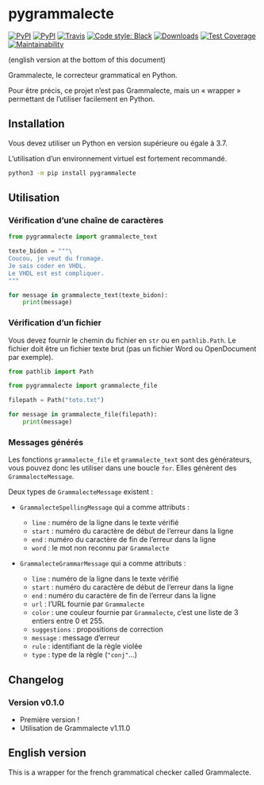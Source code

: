 # pygrammalecte

[![PyPI](https://img.shields.io/pypi/v/pygrammalecte.svg)](https://pypi.python.org/pypi/pygrammalecte)
[![PyPI](https://img.shields.io/pypi/l/pygrammalecte.svg)](https://github.com/vpoulailleau/pygrammalecte/blob/master/LICENSE)
[![Travis](https://api.travis-ci.com/vpoulailleau/pygrammalecte.svg?branch=master)](https://travis-ci.com/vpoulailleau/pygrammalecte)
[![Code style: Black](https://img.shields.io/badge/code%20style-black-000000.svg)](https://github.com/ambv/black)
[![Downloads](https://pepy.tech/badge/pygrammalecte)](https://pepy.tech/project/pygrammalecte)
[![Test Coverage](https://api.codeclimate.com/v1/badges/44347ade656fa1e652ae/test_coverage)](https://codeclimate.com/github/vpoulailleau/pygrammalecte/test_coverage)
[![Maintainability](https://api.codeclimate.com/v1/badges/44347ade656fa1e652ae/maintainability)](https://codeclimate.com/github/vpoulailleau/pygrammalecte/maintainability)

(english version at the bottom of this document)

Grammalecte, le correcteur grammatical en Python.

Pour être précis, ce projet n’est pas Grammalecte, mais un « wrapper » permettant de l’utiliser facilement en Python.

## Installation

Vous devez utiliser un Python en version supérieure ou égale à 3.7.

L’utilisation d’un environnement virtuel est fortement recommandé.

```sh
python3 -m pip install pygrammalecte
```

## Utilisation

### Vérification d’une chaîne de caractères

```python
from pygrammalecte import grammalecte_text

texte_bidon = """\
Coucou, je veut du fromage.
Je sais coder en VHDL.
Le VHDL est est compliquer.
"""

for message in grammalecte_text(texte_bidon):
    print(message)
```

### Vérification d’un fichier

Vous devez fournir le chemin du fichier en `str` ou en `pathlib.Path`. Le fichier doit être un fichier texte brut (pas un fichier Word ou OpenDocument par exemple).

```python
from pathlib import Path

from pygrammalecte import grammalecte_file

filepath = Path("toto.txt")

for message in grammalecte_file(filepath):
    print(message)
```

### Messages générés

Les fonctions `grammalecte_file` et `grammalecte_text` sont des générateurs, vous pouvez donc les utiliser dans une boucle `for`. Elles génèrent des `GrammalecteMessage`.

Deux types de `GrammalecteMessage` existent :

- `GrammalecteSpellingMessage` qui a comme attributs :

  - `line` : numéro de la ligne dans le texte vérifié
  - `start` : numéro du caractère de début de l’erreur dans la ligne
  - `end` : numéro du caractère de fin de l’erreur dans la ligne
  - `word` : le mot non reconnu par `Grammalecte`

- `GrammalecteGrammarMessage` qui a comme attributs :
  - `line` : numéro de la ligne dans le texte vérifié
  - `start` : numéro du caractère de début de l’erreur dans la ligne
  - `end` : numéro du caractère de fin de l’erreur dans la ligne
  - `url` : l’URL fournie par `Grammalecte`
  - `color` : une couleur fournie par `Grammalecte`, c’est une liste de 3 entiers entre 0 et 255.
  - `suggestions` : propositions de correction
  - `message` : message d’erreur
  - `rule` : identifiant de la règle violée
  - `type` : type de la règle (`"conj"`…)

## Changelog

### Version v0.1.0

- Première version !
- Utilisation de Grammalecte v1.11.0

## English version

This is a wrapper for the french grammatical checker called Grammalecte.
